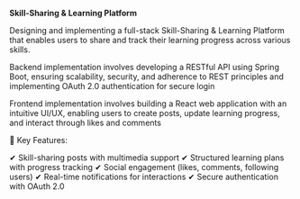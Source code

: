 **Skill-Sharing & Learning Platform**

Designing and implementing a full-stack Skill-Sharing & Learning Platform that enables users to share and track their learning progress across various skills.

Backend implementation involves developing a RESTful API using Spring Boot, ensuring scalability, security, and adherence to REST principles and implementing OAuth 2.0 authentication for secure login

Frontend implementation involves building a React web application with an intuitive UI/UX, enabling users to create posts, update learning progress, and interact through likes and comments

🔹 Key Features:

✔ Skill-sharing posts with multimedia support
✔ Structured learning plans with progress tracking
✔ Social engagement (likes, comments, following users)
✔ Real-time notifications for interactions
✔ Secure authentication with OAuth 2.0
